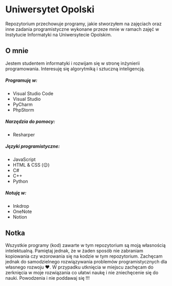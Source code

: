 # Uniwersytet Opolski

Repozytorium przechowuje programy, jakie stworzyłem na zajęciach oraz inne zadania programistyczne wykonane przeze mnie w ramach zajęć w Instytucie Informatyki na Uniwersytecie Opolskim.

## O mnie
Jestem studentem informatyki i rozwijam się w stronę inżynierii programowania. Interesuję się algorytmiką i sztuczną inteligencją. 

##### Programuję w:
- Visual Studio Code
- Visual Studio
- PyCharm
- PhpStorm

##### Narzędzia do pomocy:
- Resharper

##### Języki programistyczne:
- JavaScript
- HTML & CSS (😉)
- C#
- C++
- Python

##### Notuję w:
- Inkdrop
- OneNote
- Notion

## Notka
Wszystkie programy (kod) zawarte w tym repozytorium są moją własnością intelektualną. Pamiętaj jednak, że w żaden sposób nie zabraniam kopiowania czy wzorowania się na kodzie w tym repozytorium. Zachęcam jednak do samodzielnego rozwiązywania problemów programistycznych dla własnego rozwoju ❤. W przypadku utknięcia w miejscu zachęcam do zerknięcia w moje rozwiązania co ułatwi naukę i nie zniechęcenie się do nauki. Powodzenia i nie poddawaj się !!!
